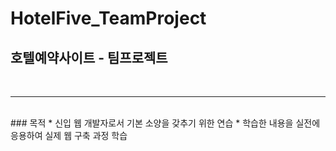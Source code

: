 # **HotelFive_TeamProject**

## 호텔예약사이트 - 팀프로젝트
<br/>
<hr/>
<br/>
### 목적
* 신입 웹 개발자로서 기본 소양을 갖추기 위한 연습
* 학습한 내용을 실전에 응용하여 실제 웹 구축 과정 학습
